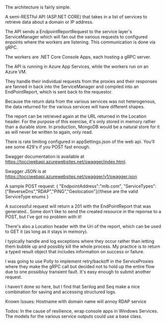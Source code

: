 
The architecture is fairly simple.

A semi-RESTful API (ASP.NET CORE) that takes in a list of services to retrieve data about a domain or IP address.

The API sends a EndpointReportRequest to the service layer's ServiceManager which will fan out the various requests to configured enpoints where the workers are listening.  This communication is done via gRPC.

The workers are .NET Core Console Apps, each hosting a gRPC server.

The API is running in Azure App Services, while the workers run on an Azure VM.

They handle their individual requests from the proxies and their responses are fanned in back into the ServiceManager and compiled into an EndPointReport, which is sent back to the requestor.

Because the return data from the various services was not heterogenous, the data returned for the various services will have different shapes.

The report can be retrieved again at the URL returned in the Location header.  For the purpose of this exercise, it's only stored in memory rather than a durable store.  In production, MongoDB would be a natural store for it as will never be written to again, only read.

There is rate limiting configured in appSettings.json of the web api.  You'll see some 429's if you POST fast enough.

Swagger documentation is available at https://tocciwebapi.azurewebsites.net/swagger/index.html.

Swagger JSON is at https://tocciwebapi.azurewebsites.net/swagger/v1/swagger.json

A sample POST request:
{
"EndpointAddress":"mlb.com",
"ServiceTypes":["ReverseDns","RDAP","PING","Geolocation"]//these are the valid ServiceType enums
}

A successful request will return a 201 with the EndPointReport that was generated..  Some don't like to send the created resource in the reponse to a POST, but I've got no problem with it!

There's also a Location header with the Uri of the report, which can be used to GET it (as long as it stays in memory).

I typically handle and log exceptions where they occur rather than letting them bubble up and possibly kill the whole process.
My practice is to return a typed result object that includes information on success or failure.

I was going to use Polly to implement retry/backoff in the ServiceProxies where they make the gRPC call but decided not to hold up the entire flow due to one possibluy transient fault.  It's easy enough to submit another request.

I haven't done so here, but I find that Serilog and Seq make a nice combination for saving and accessing structured logs.



Known Issues:
Hostname with domain name will annoy RDAP service

Todos:
In the cause of resilience, wrap console apps in Windows Services.
The models for the various service outputs could use a base class.







